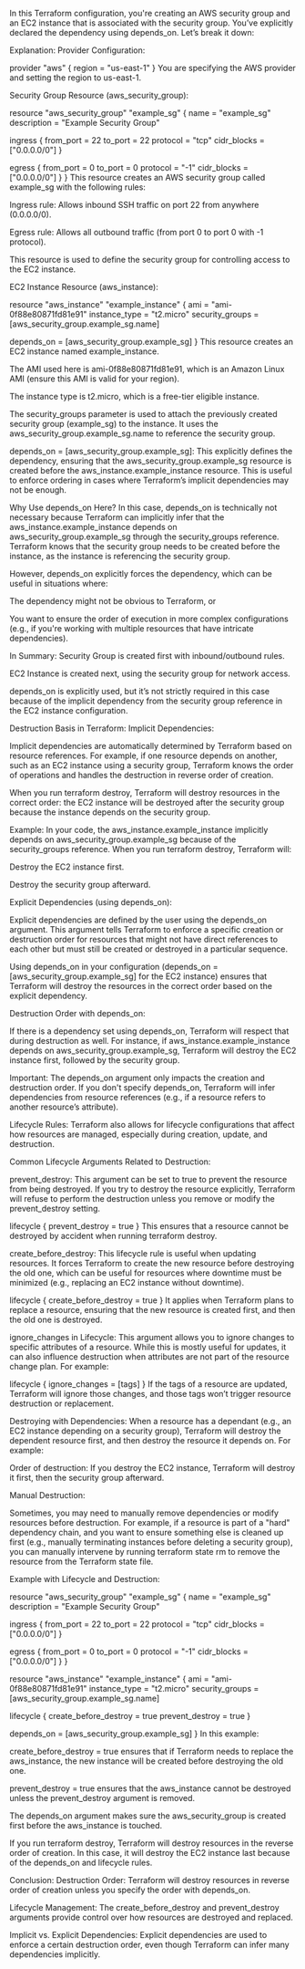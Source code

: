 In this Terraform configuration, you're creating an AWS security group and an EC2 instance that is associated with the security group. You’ve explicitly declared the dependency using depends_on. Let’s break it down:

Explanation:
Provider Configuration:


provider "aws" {
  region = "us-east-1"
}
You are specifying the AWS provider and setting the region to us-east-1.

Security Group Resource (aws_security_group):

resource "aws_security_group" "example_sg" {
  name        = "example_sg"
  description = "Example Security Group"

  ingress {
    from_port   = 22
    to_port     = 22
    protocol    = "tcp"
    cidr_blocks = ["0.0.0.0/0"]
  }

  egress {
    from_port   = 0
    to_port     = 0
    protocol    = "-1"
    cidr_blocks = ["0.0.0.0/0"]
  }
}
This resource creates an AWS security group called example_sg with the following rules:

Ingress rule: Allows inbound SSH traffic on port 22 from anywhere (0.0.0.0/0).

Egress rule: Allows all outbound traffic (from port 0 to port 0 with -1 protocol).

This resource is used to define the security group for controlling access to the EC2 instance.

EC2 Instance Resource (aws_instance):


resource "aws_instance" "example_instance" {
  ami           = "ami-0f88e80871fd81e91"
  instance_type = "t2.micro"
  security_groups = [aws_security_group.example_sg.name]

  depends_on = [aws_security_group.example_sg]
}
This resource creates an EC2 instance named example_instance.

The AMI used here is ami-0f88e80871fd81e91, which is an Amazon Linux AMI (ensure this AMI is valid for your region).

The instance type is t2.micro, which is a free-tier eligible instance.

The security_groups parameter is used to attach the previously created security group (example_sg) to the instance. It uses the aws_security_group.example_sg.name to reference the security group.

depends_on = [aws_security_group.example_sg]: This explicitly defines the dependency, ensuring that the aws_security_group.example_sg resource is created before the aws_instance.example_instance resource. This is useful to enforce ordering in cases where Terraform’s implicit dependencies may not be enough.

Why Use depends_on Here?
In this case, depends_on is technically not necessary because Terraform can implicitly infer that the aws_instance.example_instance depends on aws_security_group.example_sg through the security_groups reference. Terraform knows that the security group needs to be created before the instance, as the instance is referencing the security group.

However, depends_on explicitly forces the dependency, which can be useful in situations where:

The dependency might not be obvious to Terraform, or

You want to ensure the order of execution in more complex configurations (e.g., if you're working with multiple resources that have intricate dependencies).

In Summary:
Security Group is created first with inbound/outbound rules.

EC2 Instance is created next, using the security group for network access.

depends_on is explicitly used, but it’s not strictly required in this case because of the implicit dependency from the security group reference in the EC2 instance configuration.








Destruction Basis in Terraform:
Implicit Dependencies:

Implicit dependencies are automatically determined by Terraform based on resource references. For example, if one resource depends on another, such as an EC2 instance using a security group, Terraform knows the order of operations and handles the destruction in reverse order of creation.

When you run terraform destroy, Terraform will destroy resources in the correct order: the EC2 instance will be destroyed after the security group because the instance depends on the security group.

Example:
In your code, the aws_instance.example_instance implicitly depends on aws_security_group.example_sg because of the security_groups reference. When you run terraform destroy, Terraform will:

Destroy the EC2 instance first.

Destroy the security group afterward.

Explicit Dependencies (using depends_on):

Explicit dependencies are defined by the user using the depends_on argument. This argument tells Terraform to enforce a specific creation or destruction order for resources that might not have direct references to each other but must still be created or destroyed in a particular sequence.

Using depends_on in your configuration (depends_on = [aws_security_group.example_sg] for the EC2 instance) ensures that Terraform will destroy the resources in the correct order based on the explicit dependency.

Destruction Order with depends_on:

If there is a dependency set using depends_on, Terraform will respect that during destruction as well. For instance, if aws_instance.example_instance depends on aws_security_group.example_sg, Terraform will destroy the EC2 instance first, followed by the security group.

Important: The depends_on argument only impacts the creation and destruction order. If you don't specify depends_on, Terraform will infer dependencies from resource references (e.g., if a resource refers to another resource’s attribute).

Lifecycle Rules:
Terraform also allows for lifecycle configurations that affect how resources are managed, especially during creation, update, and destruction.

Common Lifecycle Arguments Related to Destruction:

prevent_destroy:
This argument can be set to true to prevent the resource from being destroyed. If you try to destroy the resource explicitly, Terraform will refuse to perform the destruction unless you remove or modify the prevent_destroy setting.


lifecycle {
  prevent_destroy = true
}
This ensures that a resource cannot be destroyed by accident when running terraform destroy.

create_before_destroy:
This lifecycle rule is useful when updating resources. It forces Terraform to create the new resource before destroying the old one, which can be useful for resources where downtime must be minimized (e.g., replacing an EC2 instance without downtime).


lifecycle {
  create_before_destroy = true
}
It applies when Terraform plans to replace a resource, ensuring that the new resource is created first, and then the old one is destroyed.

ignore_changes in Lifecycle:
This argument allows you to ignore changes to specific attributes of a resource. While this is mostly useful for updates, it can also influence destruction when attributes are not part of the resource change plan. For example:


lifecycle {
  ignore_changes = [tags]
}
If the tags of a resource are updated, Terraform will ignore those changes, and those tags won’t trigger resource destruction or replacement.

Destroying with Dependencies:
When a resource has a dependant (e.g., an EC2 instance depending on a security group), Terraform will destroy the dependent resource first, and then destroy the resource it depends on.
For example:

Order of destruction: If you destroy the EC2 instance, Terraform will destroy it first, then the security group afterward.

Manual Destruction:

Sometimes, you may need to manually remove dependencies or modify resources before destruction. For example, if a resource is part of a "hard" dependency chain, and you want to ensure something else is cleaned up first (e.g., manually terminating instances before deleting a security group), you can manually intervene by running terraform state rm <resource> to remove the resource from the Terraform state file.

Example with Lifecycle and Destruction:

resource "aws_security_group" "example_sg" {
  name        = "example_sg"
  description = "Example Security Group"

  ingress {
    from_port   = 22
    to_port     = 22
    protocol    = "tcp"
    cidr_blocks = ["0.0.0.0/0"]
  }

  egress {
    from_port   = 0
    to_port     = 0
    protocol    = "-1"
    cidr_blocks = ["0.0.0.0/0"]
  }
}

resource "aws_instance" "example_instance" {
  ami           = "ami-0f88e80871fd81e91"
  instance_type = "t2.micro"
  security_groups = [aws_security_group.example_sg.name]

  lifecycle {
    create_before_destroy = true
    prevent_destroy       = true
  }

  depends_on = [aws_security_group.example_sg]
}
In this example:

create_before_destroy = true ensures that if Terraform needs to replace the aws_instance, the new instance will be created before destroying the old one.

prevent_destroy = true ensures that the aws_instance cannot be destroyed unless the prevent_destroy argument is removed.

The depends_on argument makes sure the aws_security_group is created first before the aws_instance is touched.

If you run terraform destroy, Terraform will destroy resources in the reverse order of creation. In this case, it will destroy the EC2 instance last because of the depends_on and lifecycle rules.

Conclusion:
Destruction Order: Terraform will destroy resources in reverse order of creation unless you specify the order with depends_on.

Lifecycle Management: The create_before_destroy and prevent_destroy arguments provide control over how resources are destroyed and replaced.

Implicit vs. Explicit Dependencies: Explicit dependencies are used to enforce a certain destruction order, even though Terraform can infer many dependencies implicitly.